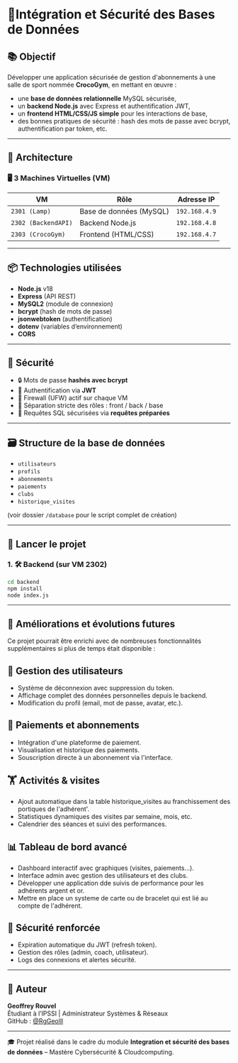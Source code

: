 # 🔐Intégration et Sécurité des Bases de Données

## 📚 Objectif

Développer une application sécurisée de gestion d'abonnements à une salle de sport nommée **CrocoGym**, en mettant en œuvre :
- une **base de données relationnelle** MySQL sécurisée,
- un **backend Node.js** avec Express et authentification JWT,
- un **frontend HTML/CSS/JS simple** pour les interactions de base,
- des bonnes pratiques de sécurité : hash des mots de passe avec bcrypt, authentification par token, etc.

---

## 🧱 Architecture

### 🖥️ 3 Machines Virtuelles (VM)

| VM             | Rôle                        | Adresse IP         |
|----------------|-----------------------------|---------------------|
| `2301 (Lamp)`  | Base de données (MySQL)     | `192.168.4.9`       |
| `2302 (BackendAPI)` | Backend Node.js          | `192.168.4.8`       |
| `2303 (CrocoGym)`   | Frontend (HTML/CSS)      | `192.168.4.7`       |

---

## 📦 Technologies utilisées

- **Node.js** v18
- **Express** (API REST)
- **MySQL2** (module de connexion)
- **bcrypt** (hash de mots de passe)
- **jsonwebtoken** (authentification)
- **dotenv** (variables d’environnement)
- **CORS**

---

## 🔐 Sécurité

- 🔒 Mots de passe **hashés avec bcrypt**
- 🔐 Authentification via **JWT**
- 🔐 Firewall (UFW) actif sur chaque VM
- 🔐 Séparation stricte des rôles : front / back / base
- 🔐 Requêtes SQL sécurisées via **requêtes préparées**

---

## 🗃️ Structure de la base de données

- `utilisateurs`
- `profils`
- `abonnements`
- `paiements`
- `clubs`
- `historique_visites`

(voir dossier `/database` pour le script complet de création)

---

## 🚀 Lancer le projet

### 1. 🛠️ Backend (sur VM 2302)

```bash
cd backend
npm install
node index.js
```
---

## 🔮 Améliorations et évolutions futures
Ce projet pourrait être enrichi avec de nombreuses fonctionnalités supplémentaires si plus de temps était disponible :

## 👤 Gestion des utilisateurs
- Système de déconnexion avec suppression du token.
- Affichage complet des données personnelles depuis le backend.
- Modification du profil (email, mot de passe, avatar, etc.).

## 🧾 Paiements et abonnements
- Intégration d'une plateforme de paiement.
- Visualisation et historique des paiements.
- Souscription directe à un abonnement via l'interface.

## 🏋️ Activités & visites
- Ajout automatique dans la table historique_visites au franchissement des portiques de l'adhérent'.
- Statistiques dynamiques des visites par semaine, mois, etc.
- Calendrier des séances et suivi des performances.

## 📊 Tableau de bord avancé
- Dashboard interactif avec graphiques (visites, paiements...).
- Interface admin avec gestion des utilisateurs et des clubs.
- Développer une application dde suivis de performance pour les adhérents argent et or.
- Mettre en place un systeme de carte ou de bracelet qui est lié au compte de l'adhérent.

## 🔐 Sécurité renforcée
- Expiration automatique du JWT (refresh token).
- Gestion des rôles (admin, coach, utilisateur).
- Logs des connexions et alertes sécurité.

---

## 🤖 Auteur

**Geoffrey Rouvel**  
Étudiant à l’IPSSI | Administrateur Systèmes & Réseaux  
GitHub : [@RgGeolll](https://github.com/RgGeolll)

---

🎓 Projet réalisé dans le cadre du module **Integration et sécurité des bases de données** – Mastère Cybersécurité & Cloudcomputing.